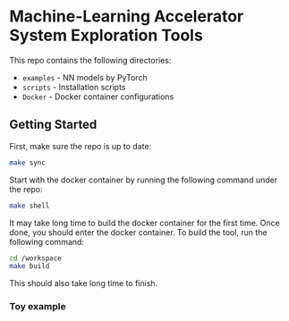 # Machine-Learning Accelerator System Exploration Tools

This repo contains the following directories:
* `examples` - NN models by PyTorch
* `scripts` - Installation scripts  
* `Docker` - Docker container configurations  

## Getting Started

First, make sure the repo is up to date:
```sh
make sync
```
Start with the docker container by running the following command under the repo:
```sh
make shell
```
It may take long time to build the docker container for the first time. Once done, you should enter the docker container. To build the tool, run the following command:
```sh
cd /workspace
make build
```
This should also take long time to finish.

### Toy example

